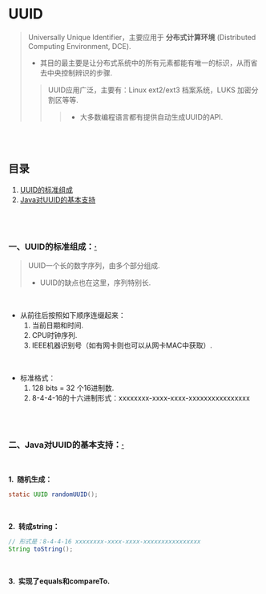 # UUID
> Universally Unique Identifier，主要应用于 **分布式计算环境** (Distributed Computing Environment, DCE).
>
> - 其目的最主要是让分布式系统中的所有元素都能有唯一的标识，从而省去中央控制辨识的步骤.
>
>> UUID应用广泛，主要有：Linux ext2/ext3 档案系统，LUKS 加密分割区等等.
>>
>>> - 大多数编程语言都有提供自动生成UUID的API.

<br><br>

## 目录

1. [UUID的标准组成]()
2. [Java对UUID的基本支持]()

<br><br>

### 一、UUID的标准组成：[·](#目录)
> UUID一个长的数字序列，由多个部分组成.
>
> - UUID的缺点也在这里，序列特别长.

<br>

- 从前往后按照如下顺序连缀起来：
   1. 当前日期和时间.
   2. CPU时钟序列.
   3. IEEE机器识别号（如有网卡则也可以从网卡MAC中获取）.

<br>

- 标准格式：
   1. 128 bits = 32 个16进制数.
   2. 8-4-4-16的十六进制形式：xxxxxxxx-xxxx-xxxx-xxxxxxxxxxxxxxxx

<br><br>

### 二、Java对UUID的基本支持：[·](#目录)

<br>

**1.&nbsp; 随机生成：**

```Java
static UUID	randomUUID();
```

<br>

**2.&nbsp; 转成string：**

```Java
// 形式是：8-4-4-16 xxxxxxxx-xxxx-xxxx-xxxxxxxxxxxxxxxx
String toString();
```

<br>

**3.&nbsp; 实现了equals和compareTo.**
